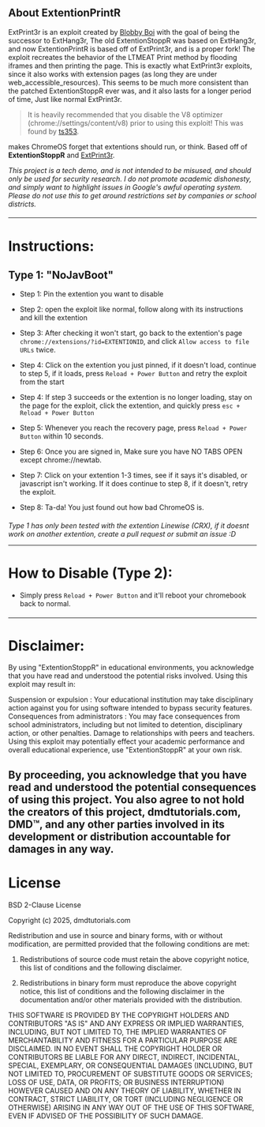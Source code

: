 ## About ExtentionPrintR

ExtPrint3r is an exploit created by [Blobby Boi](https://github.com/Blobby-Boi/) with the goal of being the successor to ExtHang3r, The old ExtentionStoppR was based on ExtHang3r, and now ExtentionPrintR is based off of ExtPrint3r, and is a proper fork! The exploit recreates the behavior of the LTMEAT Print method by flooding iframes and then printing the page. This is exactly what ExtPrint3r exploits, since it also works with extension pages (as long they are under web_accessible_resources). This seems to be much more consistent than the patched ExtentionStoppR ever was, and it also lasts for a longer period of time, Just like normal ExtPrint3r.
> It is heavily recommended that you disable the V8 optimizer (chrome://settings/content/v8) prior to using this exploit! This was found by [ts353](https://github.com/ts353).

makes ChromeOS forget that extentions should run, or think.
Based off of **ExtentionStoppR** and [ExtPrint3r](https://github.com/Blobby-Boi/ExtPrint3r). 

*This project is a tech demo, and is not intended to be misused, and should only be used for security research. I do not promote academic dishonesty, and simply want to highlight issues in Google's awful operating system. Please do not use this to get around restrictions set by companies or school districts.*
####  
----------------------------------------
# Instructions:

## Type 1: "NoJavBoot"

* Step 1: Pin the extention you want to disable

* Step 2: open the exploit like normal, follow along with its instructions and kill the extention

* Step 3: After checking it won't start, go back to the extention's page `chrome://extensions/?id=EXTENTIONID`, and click `Allow access to file URLs` twice.

* Step 4: Click on the extention you just pinned, if it doesn't load, continue to step 5, if it loads, press `Reload + Power Button` and retry the exploit from the start

* Step 4: If step 3 succeeds or the extention is no longer loading, stay on the page for the exploit, click the extention, and quickly press `esc + Reload + Power Button `

* Step 5: Whenever you reach the recovery page, press ` Reload + Power Button ` within 10 seconds.

* Step 6: Once you are signed in, Make sure you have NO TABS OPEN except chrome://newtab.

* Step 7: Click on your extention 1-3 times, see if it says it's disabled, or javascript isn't working. If it does continue to step 8, if it doesn't, retry the exploit.

* Step 8: Ta-da! You just found out how bad ChromeOS is.

#### 

*Type 1 has only been tested with the extention Linewise (CRX), if it doesnt work on another extention, create a pull request or submit an issue :D*
 
-------
# How to Disable (Type 2):
- Simply press `Reload + Power Button` and it'll reboot your chromebook back to normal.
#### 
--------
# Disclaimer:

By using "ExtentionStoppR" in educational environments, you acknowledge that you have read and understood the potential risks involved. Using this exploit may result in:

Suspension or expulsion : Your educational institution may take disciplinary action against you for using software intended to bypass security features.
Consequences from administrators : You may face consequences from school administrators, including but not limited to detention, disciplinary action, or other penalties.
Damage to relationships with peers and teachers. Using this exploit may potentially effect your academic performance and overall educational experience, use "ExtentionStoppR" at your own risk.

By proceeding, you acknowledge that you have read and understood the potential consequences of using this project. You also agree to not hold the creators of this project, dmdtutorials.com, DMD™, and any other parties involved in its development or distribution accountable for damages in any way.
-----------------
# License
BSD 2-Clause License

Copyright (c) 2025, dmdtutorials.com

Redistribution and use in source and binary forms, with or without
modification, are permitted provided that the following conditions are met:

1. Redistributions of source code must retain the above copyright notice, this
   list of conditions and the following disclaimer.

2. Redistributions in binary form must reproduce the above copyright notice,
   this list of conditions and the following disclaimer in the documentation
   and/or other materials provided with the distribution.

THIS SOFTWARE IS PROVIDED BY THE COPYRIGHT HOLDERS AND CONTRIBUTORS "AS IS"
AND ANY EXPRESS OR IMPLIED WARRANTIES, INCLUDING, BUT NOT LIMITED TO, THE
IMPLIED WARRANTIES OF MERCHANTABILITY AND FITNESS FOR A PARTICULAR PURPOSE ARE
DISCLAIMED. IN NO EVENT SHALL THE COPYRIGHT HOLDER OR CONTRIBUTORS BE LIABLE
FOR ANY DIRECT, INDIRECT, INCIDENTAL, SPECIAL, EXEMPLARY, OR CONSEQUENTIAL
DAMAGES (INCLUDING, BUT NOT LIMITED TO, PROCUREMENT OF SUBSTITUTE GOODS OR
SERVICES; LOSS OF USE, DATA, OR PROFITS; OR BUSINESS INTERRUPTION) HOWEVER
CAUSED AND ON ANY THEORY OF LIABILITY, WHETHER IN CONTRACT, STRICT LIABILITY,
OR TORT (INCLUDING NEGLIGENCE OR OTHERWISE) ARISING IN ANY WAY OUT OF THE USE
OF THIS SOFTWARE, EVEN IF ADVISED OF THE POSSIBILITY OF SUCH DAMAGE.
